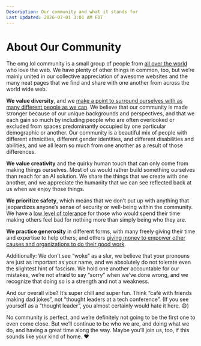 ```yaml
---
Description: Our community and what it stands for
Last Updated: 2026-07-01 3:01 AM EDT
---
```


# About Our Community

The omg.lol community is a small group of people from [all over the world](https://home.omg.lol/map) who love the web. We have plenty of other things in common, too, but we’re mainly united in our collective appreciation of awesome websites and the many neat pages that we find and share with one another from across the world wide web.

**We value diversity**, and we [make a point to surround ourselves with as many different people as we can](https://home.omg.lol/info/sponsorships). We believe that our community is made stronger because of our unique backgrounds and perspectives, and that we each gain so much by including people who are often overlooked or excluded from spaces predominantly occupied by one particular demographic or another. Our community is a beautiful mix of people with different ethnicities, different gender identities, and different disabilities and abilities, and we all learn so much from one another as a result of those differences.

**We value creativity** and the quirky human touch that can only come from making things ourselves. Most of us would rather build something ourselves than reach for an AI solution. We share the things that we create with one another, and we appreciate the humanity that we can see reflected back at us when we enjoy those things.

**We prioritize safety**, which means that we don’t put up with anything that jeopardizes anyone’s sense of security or well-being within the community. We have a [low level of tolerance](https://home.omg.lol/info/omg.lol/code-of-conduct) for those who would spend their time making others feel bad for nothing more than simply being who they are.

**We practice generosity** in different forms, with many freely giving their time and expertise to help others, and others [giving money to empower other causes and organizations to do their good work](https://home.omg.lol/giving).

Additionally: We don’t see “woke” as a slur, we believe that your pronouns are just as important as your name, and we absolutely do not tolerate even the slightest hint of fascism. We hold one another accountable for our mistakes, we’re not afraid to say “sorry” when we’ve done wrong, and we recognize that doing so is a strength and not a weakness.

And our overall vibe? It’s super chill and super fun. Think “café with friends making dad jokes”, not “thought leaders at a tech conference”. (If you see yourself as a “thought leader”, you almost certainly would hate it here. 😄)

No community is perfect, and we’re definitely not going to be the first one to even come close. But we’ll continue to be who we are, and doing what we do, and having a great time along the way. Maybe you’ll join us, too, if this sounds like your kind of home. ❤️